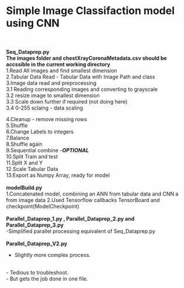 # Simple Image Classifaction model using CNN
<br><br>
**Seq_Dataprep.py**
<br>
**The images folder and chestXrayCoronaMetadata.csv should be accssible in the current working directory**
<br>
1.Read All images and find smallest dimension<br>
2.Tabular Data Read -  Tabular Data with Image Path and class<br>
3.Image data read and preprocessing<br>
    3.1 Reading corresponding images and converting to grayscale<br>
    3.2 resize image to smallest dimension<br>
    3.3 Scale down further if required (not doing here)<br>
    3.4 0-255 sclaing - data scaling<br>

4.Cleanup - remove missing rows<br>
5.Shuffle<br>
6.Change Labels to integers<br>
7.Balance<br>
8.Shuffle again<br>
9.Sequential combine -***OPTIONAL***<br>
10.Split Train and test<br>
11.Split X and Y<br>
12.Scale Tabular Data<br>
13.Export as Numpy Array, ready for model<br>
<br>
**modelBuild.py**
<br>
1.Concatenated model, combining an ANN from tabular data and CNN a from image data
2.Used Tensorflow callbacks TensorBoard and checkpoint(ModelCheckpoint)
<br>
<br>
**Parallel_Dataprep_1.py , Parallel_Dataprep_2.py and Parallel_Dataprep_3.py**
<br>
-Simplified parallel processing equivalent of Seq_Dataprep.py
<br>
<br>
**Parallel_Dataprep_V2.py**
<br>
- Slightly more complex process.
<br>
- Tedious to troubleshoot.
<br>
- But gets the job done in one file.

